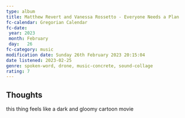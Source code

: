 ```yaml
---
type: album
title: Matthew Revert and Vanessa Rossetto - Everyone Needs a Plan
fc-calendar: Gregorian Calendar
fc-date: 
 year: 2023
 month: February
 day:   26
fc-category: music
modification date: Sunday 26th February 2023 20:15:04
date listened: 2023-02-25
genre: spoken-word, drone, music-concrete, sound-collage 
rating: 7
---
```

## Thoughts

this thing feels like a dark and gloomy cartoon movie